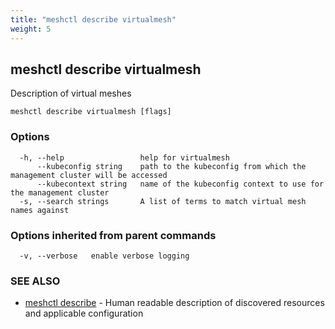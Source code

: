 ```yaml
---
title: "meshctl describe virtualmesh"
weight: 5
---
```

## meshctl describe virtualmesh

Description of virtual meshes

```
meshctl describe virtualmesh [flags]
```

### Options

```
  -h, --help                 help for virtualmesh
      --kubeconfig string    path to the kubeconfig from which the management cluster will be accessed
      --kubecontext string   name of the kubeconfig context to use for the management cluster
  -s, --search strings       A list of terms to match virtual mesh names against
```

### Options inherited from parent commands

```
  -v, --verbose   enable verbose logging
```

### SEE ALSO

* [meshctl describe](../meshctl_describe)	 - Human readable description of discovered resources and applicable configuration

